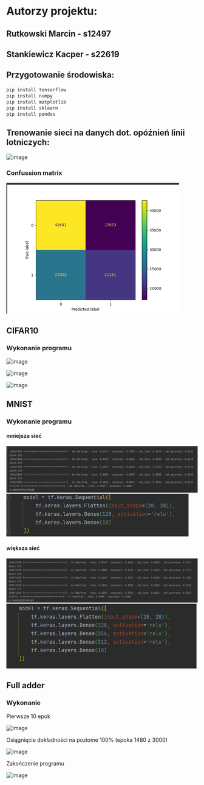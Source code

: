 # Autorzy projektu:
## Rutkowski Marcin - s12497
## Stankiewicz Kacper - s22619

## Przygotowanie środowiska: 
	pip install tensorflow
	pip install numpy 
	pip install matplotlib 
	pip install sklearn 
	pip install pandas


## Trenowanie sieci na danych dot. opóźnień linii lotniczych:

![image](https://github.com/KacperStankiewicz/NAI/assets/37616390/faf1a2d0-f050-4277-8413-4c85cacfb86a)
### Confussion matrix
![img_4.png](img_4.png)

## CIFAR10

### Wykonanie programu

![image](https://github.com/KacperStankiewicz/NAI/assets/37616390/6e0f9cb2-d2c4-41cd-b322-d21e91fae1c5)

![image](https://github.com/KacperStankiewicz/NAI/assets/37616390/a182a005-5106-4ce3-8d6a-0c63ad0b4479)

![image](https://github.com/KacperStankiewicz/NAI/assets/37616390/c61186fd-7514-45dd-8054-1bcfb71b6bec)

## MNIST

### Wykonanie programu
#### mniejsza sieć
![img_3.png](img_3.png)
![img_2.png](img_2.png)
#### większa sieć
![img.png](img.png) ![img_1.png](img_1.png)

## Full adder

### Wykonanie 

Pierwsze 10 epok 

![image](https://github.com/KacperStankiewicz/NAI/assets/37616390/8a78794e-eeb0-4b52-81d2-5c610c059040)

Osiągnięcie dokładności na poziome 100%  (epoka 1480 z 3000)

![image](https://github.com/KacperStankiewicz/NAI/assets/37616390/b9e763ed-c065-455f-a357-2fa143ad2c7b)

Zakończenie programu

![image](https://github.com/KacperStankiewicz/NAI/assets/37616390/6f938d55-91fa-4d08-b1b3-939d6717b242)



